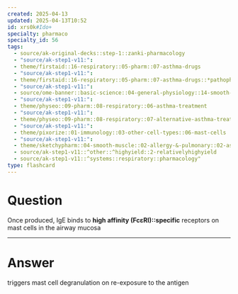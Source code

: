 ```yaml
---
created: 2025-04-13
updated: 2025-04-13T10:52
id: xrs0k#Ido+
specialty: pharmaco
specialty_id: 56
tags:
  - source/ak-original-decks::step-1::zanki-pharmacology
  - "source/ak-step1-v11:": 
  - theme/firstaid::16-respiratory::05-pharm::07-asthma-drugs
  - "source/ak-step1-v11:": 
  - theme/firstaid::16-respiratory::05-pharm::07-asthma-drugs::*pathophysiology
  - "source/ak-step1-v11:": 
  - source/ome-banner::basic-science::04-general-physiology::14-smooth-muscle
  - "source/ak-step1-v11:": 
  - theme/physeo::09-pharm::08-respiratory::06-asthma-treatment
  - "source/ak-step1-v11:": 
  - theme/physeo::09-pharm::08-respiratory::07-alternative-asthma-treatment
  - "source/ak-step1-v11:": 
  - theme/pixorize::01-immunology::03-other-cell-types::06-mast-cells
  - "source/ak-step1-v11:": 
  - theme/sketchypharm::04-smooth-muscle::02-allergy-&-pulmonary::02-asthma-therapy
  - source/ak-step1-v11::^other::^highyield::2-relativelyhighyield
  - source/ak-step1-v11::^systems::respiratory::pharmacology"
type: flashcard
---
```


# Question
Once produced, IgE binds to **high affinity (FcεRI)::specific** receptors on mast cells in the airway mucosa

---

# Answer
triggers mast cell degranulation on re-exposure to the antigen